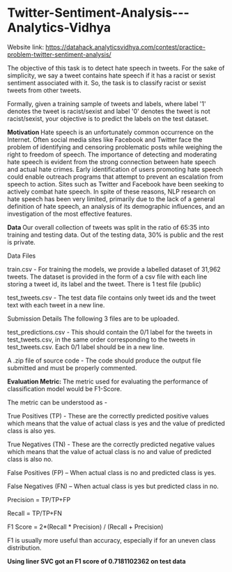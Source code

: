 # Twitter-Sentiment-Analysis---Analytics-Vidhya

Website link: https://datahack.analyticsvidhya.com/contest/practice-problem-twitter-sentiment-analysis/

The objective of this task is to detect hate speech in tweets. For the sake of simplicity, we say a tweet contains hate speech if it has a racist or sexist sentiment associated with it. So, the task is to classify racist or sexist tweets from other tweets.

Formally, given a training sample of tweets and labels, where label '1' denotes the tweet is racist/sexist and label '0' denotes the tweet is not racist/sexist, your objective is to predict the labels on the test dataset.

<b> Motivation </b>
Hate  speech  is  an  unfortunately  common  occurrence  on  the  Internet.  Often social media sites like Facebook and Twitter face the problem of identifying and censoring  problematic  posts  while weighing the right to freedom of speech. The  importance  of  detecting  and  moderating hate  speech  is  evident  from  the  strong  connection between hate speech and actual hate crimes. Early identification of users promoting  hate  speech  could  enable  outreach  programs that attempt to prevent an escalation from speech to action. Sites such as Twitter and Facebook have been seeking  to  actively  combat  hate  speech. In spite of these reasons, NLP research on hate speech has been very limited, primarily due to the lack of a general definition of hate speech, an analysis of its demographic influences, and an investigation of the most effective features.

<b> Data </b>
Our overall collection of tweets was split in the ratio of 65:35 into training and testing data. Out of the testing data, 30% is public and the rest is private.

Data Files 

train.csv - For training the models, we provide a labelled dataset of 31,962 tweets. The dataset is provided in the form of a csv file with each line storing a tweet id, its label and the tweet.
There is 1 test file (public)

test_tweets.csv - The test data file contains only tweet ids and the tweet text with each tweet in a new line.
 
Submission Details
The following 3 files are to be uploaded.

test_predictions.csv - This should contain the 0/1 label for the tweets in test_tweets.csv, in the same order corresponding to the tweets in test_tweets.csv. Each 0/1 label should be in a new line.
 
A .zip file of source code - The code should produce the output file submitted and must be properly commented.
 
<b> Evaluation Metric: </b>
The metric used for evaluating the performance of classification model would be F1-Score.

The metric can be understood as -

True Positives (TP) - These are the correctly predicted positive values which means that the value of actual class is yes and the value of predicted class is also yes.

True Negatives (TN) - These are the correctly predicted negative values which means that the value of actual class is no and value of predicted class is also no.

False Positives (FP) – When actual class is no and predicted class is yes.

False Negatives (FN) – When actual class is yes but predicted class in no.

Precision = TP/TP+FP

Recall = TP/TP+FN

F1 Score = 2*(Recall * Precision) / (Recall + Precision)

F1 is usually more useful than accuracy, especially if for an uneven class distribution.

<b> Using liner SVC got an F1 score of 0.7181102362 on test data </b>
